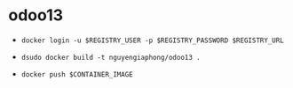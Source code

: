 # odoo13

- ```docker login -u $REGISTRY_USER -p $REGISTRY_PASSWORD $REGISTRY_URL```

- ```dsudo docker build -t nguyengiaphong/odoo13 . ```

- ```docker push $CONTAINER_IMAGE```
